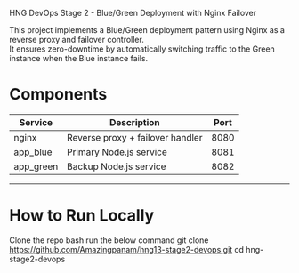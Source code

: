 HNG DevOps Stage 2 - Blue/Green Deployment with Nginx Failover

This project implements a Blue/Green deployment pattern using Nginx as a reverse proxy and failover controller.  
It ensures zero-downtime by automatically switching traffic to the Green instance when the Blue instance fails.


# Components

| Service | Description | Port |
|----------|--------------|------|
| nginx | Reverse proxy + failover handler | 8080 |
| app_blue | Primary Node.js service | 8081 |
| app_green | Backup Node.js service | 8082 |

---

# How to Run Locally
Clone the repo
bash run the below command
git clone https://github.com/Amazingpanam/hng13-stage2-devops.git
cd hng-stage2-devops
